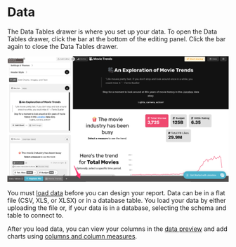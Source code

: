 # Data

The Data Tables drawer is where you set up your data. To open the Data Tables drawer, click the bar at the bottom of the editing panel. Click the bar again to close the Data Tables drawer.&#x20;

![Click the bar at the bottom to open the Data Tables drawer](<../../.gitbook/assets/image (88).png>)

You must [load data](loading-data.md) before you can design your report. Data can be in a flat file (CSV, XLS, or XLSX) or in a database table. You load your data by either uploading the file or, if your data is in a database, selecting the schema and table to connect to.&#x20;

After you load data, you can view your columns in the [data preview](the-data-preview.md) and add charts using [columns and column measures](columns-and-measures.md).
